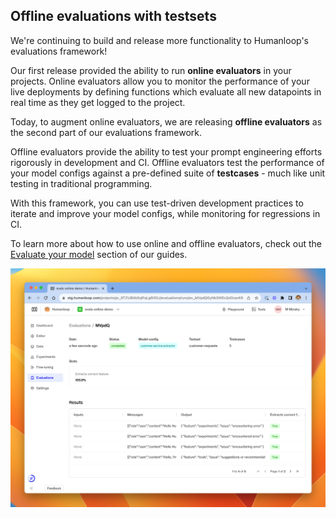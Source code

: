 ## Offline evaluations with testsets

We're continuing to build and release more functionality to Humanloop's evaluations framework!

Our first release provided the ability to run **online evaluators** in your projects. Online evaluators allow you to monitor the performance of your live deployments by defining functions which evaluate all new datapoints in real time as they get logged to the project.

Today, to augment online evaluators, we are releasing **offline evaluators** as the second part of our evaluations framework.

Offline evaluators provide the ability to test your prompt engineering efforts rigorously in development and CI. Offline evaluators test the performance of your model configs against a pre-defined suite of **testcases** - much like unit testing in traditional programming. 

With this framework, you can use test-driven development practices to iterate and improve your model configs, while monitoring for regressions in CI.

To learn more about how to use online and offline evaluators, check out the [Evaluate your model](docs/evaluate-your-model) section of our guides.

![](../../../assets/images/36383ce-image.png)